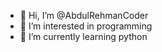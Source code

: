 - 👋 Hi, I’m @AbdulRehmanCoder
- 👀 I’m interested in programming
- 🌱 I’m currently learning python

<!---
AbdulRehmanCoder/AbdulRehmanCoder is a ✨ special ✨ repository because its `README.md` (this file) appears on your GitHub profile.
You can click the Preview link to take a look at your changes.
--->

